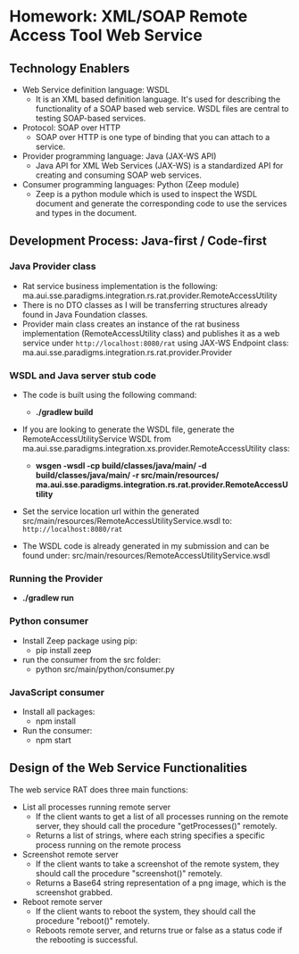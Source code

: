 # Homework: XML/SOAP Remote Access Tool Web Service

## Technology Enablers
- Web Service definition language: WSDL
    - It is an XML based definition language. It's used for describing the functionality of a SOAP based web service. WSDL files are central to testing SOAP-based services. 
- Protocol: SOAP over HTTP 
    - SOAP over HTTP is one type of binding that you can attach to a service. 
- Provider programming language: Java (JAX-WS API)
    - Java API for XML Web Services (JAX-WS) is a standardized API for creating and consuming SOAP web services.
- Consumer programming languages: Python (Zeep module)
    - Zeep is a python module which is used to inspect the WSDL document and generate the corresponding code to use the services and types in the document.

## Development Process: Java-first / Code-first
### Java Provider class
- Rat service business implementation is the following: ma.aui.sse.paradigms.integration.rs.rat.provider.RemoteAccessUtility
- There is no DTO classes as I will be transferring structures already found in Java Foundation classes.
- Provider main class creates an instance of the rat business implementation (RemoteAccessUtility class) and publishes it as a web service under `http://localhost:8080/rat` using JAX-WS Endpoint class: ma.aui.sse.paradigms.integration.rs.rat.provider.Provider

### WSDL and Java server stub code
- The code is built using the following command:
  - **./gradlew build**
- If you are looking to generate the WSDL file, generate the RemoteAccessUtilityService WSDL from ma.aui.sse.paradigms.integration.xs.provider.RemoteAccessUtility class:
  - **wsgen -wsdl -cp build/classes/java/main/ -d build/classes/java/main/ -r src/main/resources/ ma.aui.sse.paradigms.integration.rs.rat.provider.RemoteAccessUtility**
- Set the service location url within the generated src/main/resources/RemoteAccessUtilityService.wsdl to: `http://localhost:8080/rat`

- The WSDL code is already generated in my submission and can be found under: src/main/resources/RemoteAccessUtilityService.wsdl

### Running the Provider
- **./gradlew run**

### Python consumer
- Install Zeep package using pip:
  - pip install zeep
- run the consumer from the src folder:
  - python src/main/python/consumer.py

### JavaScript consumer
- Install all packages:
  - npm install
- Run the consumer:
  - npm start

## Design of the Web Service Functionalities
The web service RAT does three main functions:
- List all processes running remote server
    - If the client wants to get a list of all processes running on the remote server, they should call the procedure "getProcesses()" remotely.
    - Returns a list of strings, where each string specifies a specific process running on the remote process
- Screenshot remote server
    - If the client wants to take a screenshot of the remote system, they should call the procedure "screenshot()" remotely.
    - Returns a Base64 string representation of a png image, which is the screenshot grabbed.
- Reboot remote server
    - If the client wants to reboot the system, they should call the procedure "reboot()" remotely. 
    - Reboots remote server, and returns true or false as a status code if the rebooting is successful.
